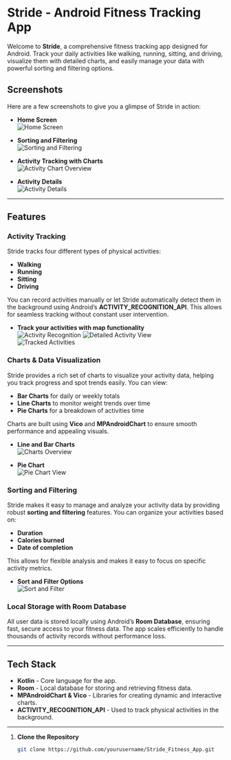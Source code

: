 # Stride - Android Fitness Tracking App

Welcome to **Stride**, a comprehensive fitness tracking app designed for Android. Track your daily activities like walking, running, sitting, and driving, visualize them with detailed charts, and easily manage your data with powerful sorting and filtering options.

## Screenshots

Here are a few screenshots to give you a glimpse of Stride in action:

- **Home Screen**  
  ![Home Screen](resources/screen_home.jpeg)
  
- **Sorting and Filtering**  
  ![Sorting and Filtering](resources/sort.jpeg)

- **Activity Tracking with Charts**  
  ![Activity Chart Overview](resources/chart_4.jpeg)
  
- **Activity Details**  
  ![Activity Details](resources/act_3.jpeg)

---

## Features

### Activity Tracking

Stride tracks four different types of physical activities:

- **Walking**
- **Running**
- **Sitting**
- **Driving**

You can record activities manually or let Stride automatically detect them in the background using Android’s **ACTIVITY_RECOGNITION_API**. This allows for seamless tracking without constant user intervention.

- **Track your activities  with map functionality**  
  ![Activity Recognition](resources/track_1.jpeg)
  ![Detailed Activity View](resources/act_1.jpeg)  
  ![Tracked Activities](resources/act_2.jpeg)

### Charts & Data Visualization

Stride provides a rich set of charts to visualize your activity data, helping you track progress and spot trends easily. You can view:

- **Bar Charts** for daily or weekly totals
- **Line Charts** to monitor weight trends over time
- **Pie Charts** for a breakdown of activities time

Charts are built using **Vico** and **MPAndroidChart** to ensure smooth performance and appealing visuals.

- **Line and Bar Charts**  
  ![Charts Overview](resources/chart_2.jpeg)
  
- **Pie Chart**  
  ![Pie Chart View](resources/chart_3.jpeg)

### Sorting and Filtering

Stride makes it easy to manage and analyze your activity data by providing robust **sorting and filtering** features. You can organize your activities based on:

- **Duration**
- **Calories burned**
- **Date of completion**

This allows for flexible analysis and makes it easy to focus on specific activity metrics.

- **Sort and Filter Options**  
  ![Sort and Filter](resources/sort.jpeg)

### Local Storage with Room Database

All user data is stored locally using Android’s **Room Database**, ensuring fast, secure access to your fitness data. The app scales efficiently to handle thousands of activity records without performance loss.

---

## Tech Stack

- **Kotlin** - Core language for the app.
- **Room** - Local database for storing and retrieving fitness data.
- **MPAndroidChart & Vico** - Libraries for creating dynamic and interactive charts.
- **ACTIVITY_RECOGNITION_API** - Used to track physical activities in the background.

---

1. **Clone the Repository**

   ```bash
   git clone https://github.com/yourusername/Stride_Fitness_App.git

